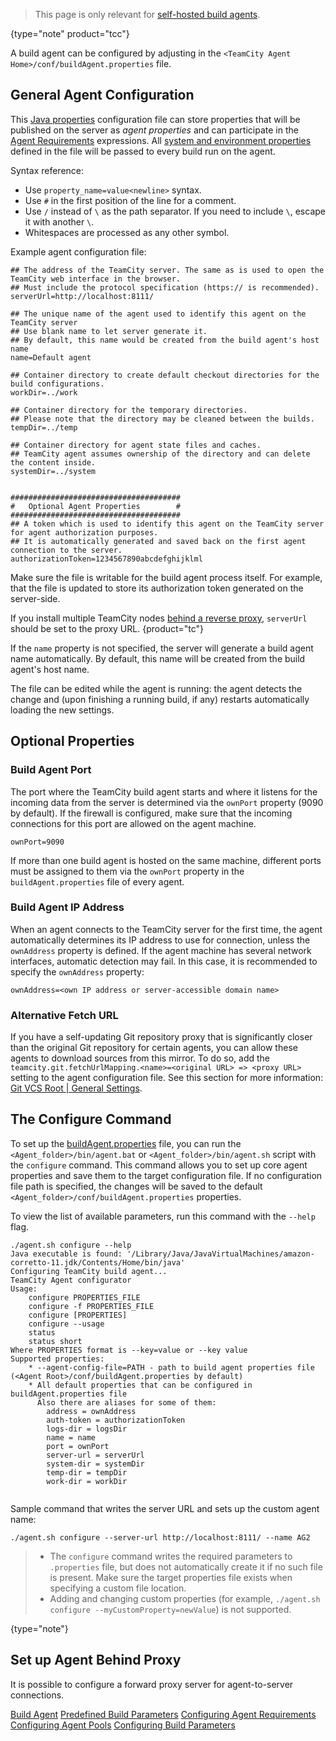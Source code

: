 [//]: # (title: Configure Agent Installation)
[//]: # (auxiliary-id: Configure Agent Installation;Build Agent Configuration)

>This page is only relevant for [self-hosted build agents](teamcity-cloud-subscription-and-licensing.md#cloud-self-hosted-agents).
>
{type="note" product="tcc"}

A build agent can be configured by adjusting in the `<TeamCity Agent Home>/conf/buildAgent.properties` file.

## General Agent Configuration

This [Java properties](https://java.sun.com/j2se/1.5.0/docs/api/java/util/Properties.html#load(java.io.InputStream)) configuration file can store properties that will be published on the server as _agent properties_ and can participate in the [Agent Requirements](agent-requirements.md) expressions. All [system and environment properties](predefined-build-parameters.md#Predefined+Agent+Build+Parameters) defined in the file will be passed to every build run on the agent.

Syntax reference:
* Use `property_name=value<newline>` syntax.
* Use `#` in the first position of the line for a comment.
* Use `/` instead of `\` as the path separator. If you need to include `\`, escape it with another `\`.
* Whitespaces are processed as any other symbol.

Example agent configuration file:

```Shell
## The address of the TeamCity server. The same as is used to open the TeamCity web interface in the browser.
## Must include the protocol specification (https:// is recommended).
serverUrl=http://localhost:8111/

## The unique name of the agent used to identify this agent on the TeamCity server
## Use blank name to let server generate it.
## By default, this name would be created from the build agent's host name
name=Default agent

## Container directory to create default checkout directories for the build configurations.
workDir=../work

## Container directory for the temporary directories.
## Please note that the directory may be cleaned between the builds.
tempDir=../temp
 
## Container directory for agent state files and caches.
## TeamCity agent assumes ownership of the directory and can delete the content inside.
systemDir=../system

 
######################################
#   Optional Agent Properties        #
######################################
## A token which is used to identify this agent on the TeamCity server for agent authorization purposes.
## It is automatically generated and saved back on the first agent connection to the server.
authorizationToken=1234567890abcdefghijklml

```

Make sure the file is writable for the build agent process itself. For example, that the file is updated to store its authorization token generated on the server-side.

If you install multiple TeamCity nodes [behind a reverse proxy](multinode-setup.md#Proxy+Configuration), `serverUrl` should be set to the proxy URL.
{product="tc"}

If the `name` property is not specified, the server will generate a build agent name automatically. By default, this name will be created from the build agent's host name.

The file can be edited while the agent is running: the agent detects the change and (upon finishing a running build, if any) restarts automatically loading the new settings.

## Optional Properties

### Build Agent Port

The port where the TeamCity build agent starts and where it listens for the incoming data from the server is determined via the `ownPort` property (9090 by default). If the firewall is configured, make sure that the incoming connections for this port are allowed on the agent machine.

```Shell
ownPort=9090

```

If more than one build agent is hosted on the same machine, different ports must be assigned to them via the `ownPort` property in the `buildAgent.properties` file of every agent.

### Build Agent IP Address

When an agent connects to the TeamCity server for the first time, the agent automatically determines its IP address to use for connection, unless the `ownAddress` property is defined. If the agent machine has several network interfaces, automatic detection may fail. In this case, it is recommended to specify the `ownAddress` property:

```Shell
ownAddress=<own IP address or server-accessible domain name>

```

### Alternative Fetch URL

If you have a self-updating Git repository proxy that is significantly closer than the original Git repository for certain agents, you can allow these agents to download sources from this mirror. To do so, add the `teamcity.git.fetchUrlMapping.<name>=<original URL> => <proxy URL>` setting to the agent configuration file. See this section for more information: [Git VCS Root | General Settings](git.md#General+Settings).

## The Configure Command

<chunk include-id="agent-configure-command">

To set up the [buildAgent.properties](configure-agent-installation.md#General+Agent+Configuration) file, you can run the `<Agent_folder>/bin/agent.bat` or `<Agent_folder>/bin/agent.sh` script with the `configure` command. This command allows you to set up core agent properties and save them to the target configuration file. If no configuration file path is specified, the changes will be saved to the default `<Agent_folder>/conf/buildAgent.properties` properties.

To view the list of available parameters, run this command with the `--help` flag.


```Shell
./agent.sh configure --help
Java executable is found: '/Library/Java/JavaVirtualMachines/amazon-corretto-11.jdk/Contents/Home/bin/java'
Configuring TeamCity build agent...
TeamCity Agent configurator
Usage: 
	configure PROPERTIES_FILE
	configure -f PROPERTIES_FILE
	configure [PROPERTIES]
	configure --usage
	status
	status short
Where PROPERTIES format is --key=value or --key value
Supported properties:
	* --agent-config-file=PATH - path to build agent properties file (<Agent Root>/conf/buildAgent.properties by default)
	* All default properties that can be configured in buildAgent.properties file
	  Also there are aliases for some of them:
		address = ownAddress
		auth-token = authorizationToken
		logs-dir = logsDir
		name = name
		port = ownPort
		server-url = serverUrl
		system-dir = systemDir
		temp-dir = tempDir
		work-dir = workDir


```

Sample command that writes the server URL and sets up the custom agent name:

```Shell
./agent.sh configure --server-url http://localhost:8111/ --name AG2
```

> * The `configure` command writes the required parameters to `.properties` file, but does not automatically create it if no such file is present. Make sure the target properties file exists when specifying a custom file location.
> * Adding and changing custom properties (for example, `./agent.sh configure --myCustomProperty=newValue`) is not supported.
> 
{type="note"}

</chunk>

## Set up Agent Behind Proxy

It is possible to configure a forward proxy server for agent-to-server connections.

<include src="configuring-proxy-server.md" include-id="agent-proxy-server"/>

<seealso>
        <category ref="concepts">
            <a href="build-agent.md">Build Agent</a>
        </category>
        <category ref="admin-guide">
            <a href="predefined-build-parameters.md">Predefined Build Parameters</a>
            <a href="configuring-agent-requirements.md">Configuring Agent Requirements</a>
            <a href="configuring-agent-pools.md">Configuring Agent Pools</a>
            <a href="configuring-build-parameters.md">Configuring Build Parameters</a>
        </category>
</seealso>
